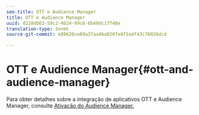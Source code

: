 ```yaml
---
seo-title: OTT e Audience Manager
title: OTT e Audience Manager
uuid: d228db63-59c2-4624-99c6-6b49dc17f48e
translation-type: tm+mt
source-git-commit: e89620ce60a37aa4ba0207e8f5a4f43c76026dcd

---
```



# OTT e Audience Manager{#ott-and-audience-manager}

Para obter detalhes sobre a integração de aplicativos OTT e Audience Manager, consulte [Ativação do Audience Manager.](/help/intro-to-ava/am-enablement.md)
